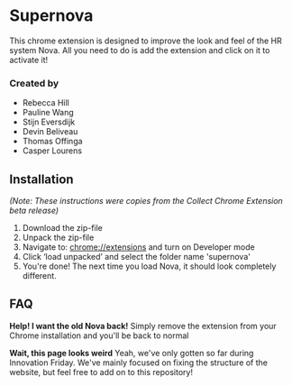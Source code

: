 # Supernova
This chrome extension is designed to improve the look and feel of the HR system Nova. All you need to do is add the extension and click on it to activate it!

### Created by
- Rebecca Hill
- Pauline Wang
- Stijn Eversdijk
- Devin Beliveau
- Thomas Offinga
- Casper Lourens

## Installation
_(Note: These instructions were copies from the Collect Chrome Extension beta release)_
1. Download the zip-file
2. Unpack the zip-file
3. Navigate to: [chrome://extensions]() and turn on Developer mode
4. Click ‘load unpacked’ and select the folder name 'supernova'
5. You're done! The next time you load Nova, it should look completely different.

## FAQ
**Help! I want the old Nova back!**
Simply remove the extension from your Chrome installation and you'll be back to normal

**Wait, this page looks weird**
Yeah, we've only gotten so far during Innovation Friday. We've mainly focused on fixing the structure of the website, but feel free to add on to this repository!
